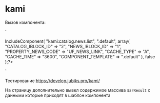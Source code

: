 # kami

Вызов компонента:

`
<?$APPLICATION->IncludeComponent(
	"kami:catalog.news.list", 
	".default", 
	array(
		"CATALOG_IBLOCK_ID" => "2",
		"NEWS_IBLOCK_ID" => "1",
		"PROPERTY_NEWS_CODE" => "UF_NEWS_LINK",
		"CACHE_TYPE" => "A",
		"CACHE_TIME" => "3600",
		"COMPONENT_TEMPLATE" => ".default"
	),
	false
);?>
`

Тестирование https://develop.jubiks.pro/kami/

На страницу дополнительно вывел содержимое массива `$arResult` с данными которые приходят в шаблон компонента
